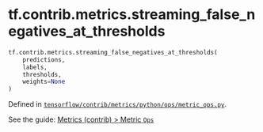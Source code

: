 <div itemscope itemtype="http://developers.google.com/ReferenceObject">
<meta itemprop="name" content="tf.contrib.metrics.streaming_false_negatives_at_thresholds" />
</div>

# tf.contrib.metrics.streaming_false_negatives_at_thresholds

``` python
tf.contrib.metrics.streaming_false_negatives_at_thresholds(
    predictions,
    labels,
    thresholds,
    weights=None
)
```



Defined in [`tensorflow/contrib/metrics/python/ops/metric_ops.py`](https://www.tensorflow.org/code/tensorflow/contrib/metrics/python/ops/metric_ops.py).

See the guide: [Metrics (contrib) > Metric `Ops`](../../../../../api_guides/python/contrib.metrics.md#Metric_Ops_)

